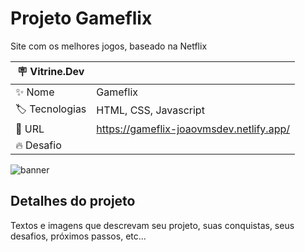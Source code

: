 # Projeto Gameflix

Site com os melhores jogos, baseado na Netflix

| :placard: Vitrine.Dev |     |
| -------------  | --- |
| :sparkles: Nome        | Gameflix
| :label: Tecnologias | HTML, CSS, Javascript
| :rocket: URL         | https://gameflix-joaovmsdev.netlify.app/
| :fire: Desafio     | 

<!-- Inserir imagem com a #vitrinedev ao final do link -->
![banner](https://user-images.githubusercontent.com/98715957/200142673-4382d915-0195-4d9e-80c9-252725a81cdd.png#vitrinedev)

## Detalhes do projeto

Textos e imagens que descrevam seu projeto, suas conquistas, seus desafios, próximos passos, etc...

